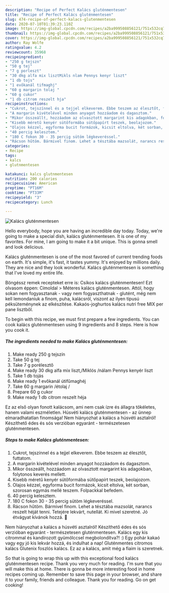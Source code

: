 ```yaml
---
description: "Recipe of Perfect Kalács gluténmentesen"
title: "Recipe of Perfect Kalács gluténmentesen"
slug: 474-recipe-of-perfect-kalacs-glutenmentesen
date: 2020-07-10T01:39:23.110Z
image: https://img-global.cpcdn.com/recipes/a2ba999508856121/751x532cq70/kalacs-glutenmentesen-recept-foto.jpg
thumbnail: https://img-global.cpcdn.com/recipes/a2ba999508856121/751x532cq70/kalacs-glutenmentesen-recept-foto.jpg
cover: https://img-global.cpcdn.com/recipes/a2ba999508856121/751x532cq70/kalacs-glutenmentesen-recept-foto.jpg
author: Ray Wolfe
ratingvalue: 4.2
reviewcount: 35968
recipeingredient:
- "250 g tejszn"
- "50 g tej"
- "7 g porleszt"
- "30 dkg alfa mix lisztMikls nlam Pennys kenyr liszt"
- "1 db tojs"
- "1 evőkanál tifmaghj"
- "60 g margarin tolaj "
- "60 g cukor"
- "1 db citrom reszelt hja"
recipeinstructions:
- "Cukrot, tejszínnel és a tejjel elkeverem. Ebbe teszem az élesztőt, futtatom."
- "A margarin kivételével minden anyagot hozzáadom és dagasztom."
- "Mikor összeállt, hozzáadom az olvasztott margarint kis adagokban, folytonos keverés mellett."
- "Kisebb méretű kenyér sütőformába sütőpapírt teszek, beolajozom."
- "Olajos kézzel, egyforma bucit formázok, kicsit eltolva, két sorban, szorosan egymás mellé teszem. Folpackkal befedem."
- "40 percig kelesztem."
- "180 C fokon 30 - 35 percig sütöm légkeveréssel."
- "Rácson hűtöm. Bármivel finom. Lehet a tésztába mazsolát, narancs reszelt héját tenni. Tetejére lekvárt, nutellát. Ki mivel szeretné. Jó étvágyat kívánok hozzá. 🙂"
categories:
- Recipe
tags:
- kalcs
- glutnmentesen

katakunci: kalcs glutnmentesen 
nutrition: 200 calories
recipecuisine: American
preptime: "PT16M"
cooktime: "PT33M"
recipeyield: "3"
recipecategory: Lunch

---
```



![Kalács gluténmentesen](https://img-global.cpcdn.com/recipes/a2ba999508856121/751x532cq70/kalacs-glutenmentesen-recept-foto.jpg)

Hello everybody, hope you are having an incredible day today. Today, we're going to make a special dish, kalács gluténmentesen. It is one of my favorites. For mine, I am going to make it a bit unique. This is gonna smell and look delicious.

Kalács gluténmentesen is one of the most favored of current trending foods on earth. It's simple, it's fast, it tastes yummy. It's enjoyed by millions daily. They are nice and they look wonderful. Kalács gluténmentesen is something that I've loved my entire life.

Böngéssz remek recepteket erre is: Csíkos kalács gluténmentesen! Ezt olvasom éppen: Címoldal &gt; Méteres kalács gluténmentesen. Attól, hogy sokan nem fogyasztanak - vagy nem fogyaszthatnak - glutént, még nem kell lemondaniuk a finom, puha, kalácsról, viszont az ilyen típusú péksüteménynek az elkészítése. Kakaós-joghurtos kalács nutri free MIX per pane lisztből.


To begin with this recipe, we must first prepare a few ingredients. You can cook kalács gluténmentesen using 9 ingredients and 8 steps. Here is how you cook it.

<!--inarticleads1-->

##### The ingredients needed to make Kalács gluténmentesen:

1. Make ready 250 g tejszín
1. Take 50 g tej
1. Take 7 g porélesztő
1. Make ready 30 dkg alfa mix liszt,/Miklós /nálam Pennys kenyér liszt
1. Take 1 db tojás
1. Make ready 1 evőkanál útifűmaghéj
1. Take 60 g margarin /étolaj /
1. Prepare 60 g cukor
1. Make ready 1 db citrom reszelt héja


Ez az első olyan fonott kalácsom, ami nem csak ízre és állagra tökéletes, hanem valami eszméletlen. Húsvéti kalács gluténmentesen - az ünnep elmaradhatatlan finomsága! Nem hiányozhat a kalács a húsvéti asztalról! Készíthető édes és sós verzióban egyaránt - természetesen gluténmentesen. 

<!--inarticleads2-->

##### Steps to make Kalács gluténmentesen:

1. Cukrot, tejszínnel és a tejjel elkeverem. Ebbe teszem az élesztőt, futtatom.
1. A margarin kivételével minden anyagot hozzáadom és dagasztom.
1. Mikor összeállt, hozzáadom az olvasztott margarint kis adagokban, folytonos keverés mellett.
1. Kisebb méretű kenyér sütőformába sütőpapírt teszek, beolajozom.
1. Olajos kézzel, egyforma bucit formázok, kicsit eltolva, két sorban, szorosan egymás mellé teszem. Folpackkal befedem.
1. 40 percig kelesztem.
1. 180 C fokon 30 - 35 percig sütöm légkeveréssel.
1. Rácson hűtöm. Bármivel finom. Lehet a tésztába mazsolát, narancs reszelt héját tenni. Tetejére lekvárt, nutellát. Ki mivel szeretné. Jó étvágyat kívánok hozzá. 🙂


Nem hiányozhat a kalács a húsvéti asztalról! Készíthető édes és sós verzióban egyaránt - természetesen gluténmentesen. Kalács egy kis citrommal és kandírozott gyümölccsel megbolondítva?! :) Egy pohár kakaó vagy egy jó kis lekvár hozzá, és indulhat a nap! Gluténmentes citromos kalács Glutenix foszlós kalács. Ez az a kalács, amit még a fiaim is szeretnek. 

So that is going to wrap this up with this exceptional food kalács gluténmentesen recipe. Thank you very much for reading. I'm sure that you will make this at home. There is gonna be more interesting food in home recipes coming up. Remember to save this page in your browser, and share it to your family, friends and colleague. Thank you for reading. Go on get cooking!
